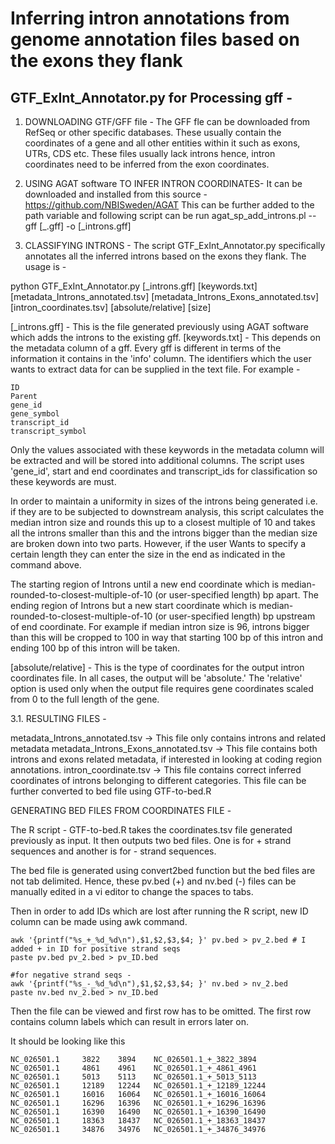 # Inferring intron annotations from genome annotation files based on the exons they flank

## GTF_ExInt_Annotator.py for Processing gff -

1. DOWNLOADING GTF/GFF file -
The GFF fle can be downloaded from RefSeq or other specific databases.
These usually contain the coordinates of a gene and all other entities within it such as exons, UTRs, CDS etc.
These files usually lack introns hence, intron coordinates need to be inferred from the exon coordinates.

2. USING AGAT software TO INFER INTRON COORDINATES-
It can be downloaded and installed from this source -  https://github.com/NBISweden/AGAT
This can be further added to the path variable and following script can be run
agat_sp_add_introns.pl --gff [_.gff] -o [_introns.gff]

3. CLASSIFYING INTRONS -
The script GTF_ExInt_Annotator.py specifically annotates all the inferred introns based on the exons they flank. The usage is -

python GTF_ExInt_Annotator.py [_introns.gff] [keywords.txt] [metadata_Introns_annotated.tsv] [metadata_Introns_Exons_annotated.tsv][intron_coordinates.tsv] [absolute/relative] [size]

[_introns.gff] - This is the file generated previously using AGAT software which adds the introns to the existing gff.
[keywords.txt] - This depends on the metadata column of a gff. Every gff is different in terms of the information it contains in the 'info' column.
The identifiers which the user wants to extract data for can be supplied in the text file. For example -

```
ID
Parent
gene_id
gene_symbol
transcript_id
transcript_symbol

```
Only the values associated with these keywords in the metadata column will be extracted and will be stored into additional
columns.
The script uses 'gene_id', start and end coordinates and transcript_ids for classification so these keywords are must.

In order to maintain a uniformity in sizes of the introns being generated i.e. if they are to be subjected to downstream
analysis, this script calculates the median intron size and rounds this up to a closest multiple of 10 and takes all the
introns smaller than this and the introns bigger than the median size are broken down into two parts. However, if the user
Wants to specify a certain length they can enter the size in the end as indicated in the command above.

The starting region of Introns until a new end coordinate which is median-rounded-to-closest-multiple-of-10 (or user-specified length) bp apart.
The ending region of Introns but a new start coordinate which is median-rounded-to-closest-multiple-of-10 (or user-specified length) bp upstream of
end coordinate.
For example if median intron size is 96, introns bigger than this will be cropped to 100 in way that starting 100 bp of
this intron and ending 100 bp of this intron will be taken.

[absolute/relative] - This is the type of coordinates for the output intron coordinates file. In all cases, the output will be 'absolute.' The 'relative' option is used only when the output file requires gene coordinates scaled from 0 to the full length of the gene.

3.1. RESULTING FILES -

metadata_Introns_annotated.tsv -> This file only contains introns and related metadata
metadata_Introns_Exons_annotated.tsv -> This file contains both introns and exons related metadata, if interested in looking at coding region annotations.
intron_coordinate.tsv -> This file contains correct inferred coordinates of introns belonging to different categories. 
This file can be further converted to bed file using 
GTF-to-bed.R 

GENERATING BED FILES FROM COORDINATES FILE -

The R script - GTF-to-bed.R takes the coordinates.tsv file generated previously as input.
It then outputs two bed files. One is for + strand sequences and another is for - strand sequences.

The bed file is generated using convert2bed function but the bed files are not tab delimited. Hence, these pv.bed (+) and
nv.bed (-) files can be manually edited in a vi editor to change the spaces to tabs.

Then in order to add IDs which are lost after running the R script, new ID column can be made using awk command.

```
awk '{printf("%s_+_%d_%d\n"),$1,$2,$3,$4; }' pv.bed > pv_2.bed # I added + in ID for positive strand seqs
paste pv.bed pv_2.bed > pv_ID.bed

#for negative strand seqs -
awk '{printf("%s_-_%d_%d\n"),$1,$2,$3,$4; }' nv.bed > nv_2.bed
paste nv.bed nv_2.bed > nv_ID.bed
```
Then the file can be viewed and first row has to be omitted. The first row contains column labels which can result in errors later on.

It should be looking like this

```
NC_026501.1     3822    3894    NC_026501.1_+_3822_3894
NC_026501.1     4861    4961    NC_026501.1_+_4861_4961
NC_026501.1     5013    5113    NC_026501.1_+_5013_5113
NC_026501.1     12189   12244   NC_026501.1_+_12189_12244
NC_026501.1     16016   16064   NC_026501.1_+_16016_16064
NC_026501.1     16296   16396   NC_026501.1_+_16296_16396
NC_026501.1     16390   16490   NC_026501.1_+_16390_16490
NC_026501.1     18363   18437   NC_026501.1_+_18363_18437
NC_026501.1     34876   34976   NC_026501.1_+_34876_34976

```
